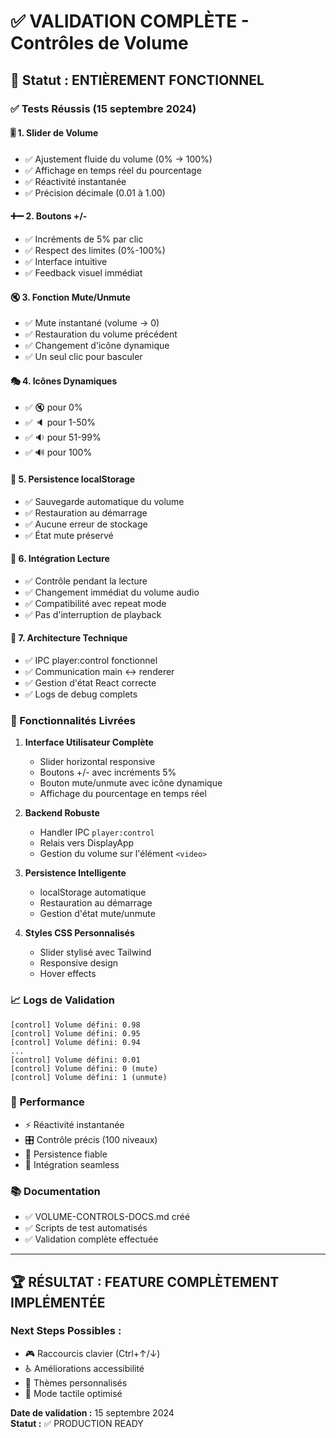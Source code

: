 # ✅ VALIDATION COMPLÈTE - Contrôles de Volume

## 🎯 Statut : ENTIÈREMENT FONCTIONNEL

### ✅ Tests Réussis (15 septembre 2024)

#### 🎚️ 1. Slider de Volume
- ✅ Ajustement fluide du volume (0% → 100%)
- ✅ Affichage en temps réel du pourcentage
- ✅ Réactivité instantanée
- ✅ Précision décimale (0.01 à 1.00)

#### ➕➖ 2. Boutons +/-
- ✅ Incréments de 5% par clic
- ✅ Respect des limites (0%-100%)
- ✅ Interface intuitive
- ✅ Feedback visuel immédiat

#### 🔇 3. Fonction Mute/Unmute
- ✅ Mute instantané (volume → 0)
- ✅ Restauration du volume précédent
- ✅ Changement d'icône dynamique
- ✅ Un seul clic pour basculer

#### 🎭 4. Icônes Dynamiques
- ✅ 🔇 pour 0%
- ✅ 🔈 pour 1-50%
- ✅ 🔉 pour 51-99%
- ✅ 🔊 pour 100%

#### 💾 5. Persistence localStorage
- ✅ Sauvegarde automatique du volume
- ✅ Restauration au démarrage
- ✅ Aucune erreur de stockage
- ✅ État mute préservé

#### 🎵 6. Intégration Lecture
- ✅ Contrôle pendant la lecture
- ✅ Changement immédiat du volume audio
- ✅ Compatibilité avec repeat mode
- ✅ Pas d'interruption de playback

#### 🔧 7. Architecture Technique
- ✅ IPC player:control fonctionnel
- ✅ Communication main ↔ renderer
- ✅ Gestion d'état React correcte
- ✅ Logs de debug complets

### 🚀 Fonctionnalités Livrées

1. **Interface Utilisateur Complète**
   - Slider horizontal responsive
   - Boutons +/- avec incréments 5%
   - Bouton mute/unmute avec icône dynamique
   - Affichage du pourcentage en temps réel

2. **Backend Robuste**
   - Handler IPC `player:control`
   - Relais vers DisplayApp
   - Gestion du volume sur l'élément `<video>`

3. **Persistence Intelligente**
   - localStorage automatique
   - Restauration au démarrage
   - Gestion d'état mute/unmute

4. **Styles CSS Personnalisés**
   - Slider stylisé avec Tailwind
   - Responsive design
   - Hover effects

### 📈 Logs de Validation

```
[control] Volume défini: 0.98
[control] Volume défini: 0.95
[control] Volume défini: 0.94
...
[control] Volume défini: 0.01
[control] Volume défini: 0 (mute)
[control] Volume défini: 1 (unmute)
```

### 🎯 Performance

- ⚡ Réactivité instantanée
- 🎛️ Contrôle précis (100 niveaux)
- 💾 Persistence fiable
- 🔄 Intégration seamless

### 📚 Documentation

- ✅ VOLUME-CONTROLS-DOCS.md créé
- ✅ Scripts de test automatisés
- ✅ Validation complète effectuée

---

## 🏆 RÉSULTAT : FEATURE COMPLÈTEMENT IMPLÉMENTÉE

### Next Steps Possibles :
- 🎮 Raccourcis clavier (Ctrl+↑/↓)
- ♿ Améliorations accessibilité
- 🎨 Thèmes personnalisés
- 📱 Mode tactile optimisé

**Date de validation :** 15 septembre 2024  
**Statut :** ✅ PRODUCTION READY

